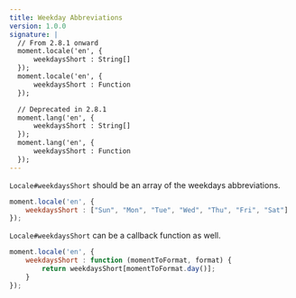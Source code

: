 ```yaml
---
title: Weekday Abbreviations
version: 1.0.0
signature: |
  // From 2.8.1 onward
  moment.locale('en', {
      weekdaysShort : String[]
  });
  moment.locale('en', {
      weekdaysShort : Function
  });

  // Deprecated in 2.8.1
  moment.lang('en', {
      weekdaysShort : String[]
  });
  moment.lang('en', {
      weekdaysShort : Function
  });
---
```



`Locale#weekdaysShort` should be an array of the weekdays abbreviations.

```javascript
moment.locale('en', {
    weekdaysShort : ["Sun", "Mon", "Tue", "Wed", "Thu", "Fri", "Sat"]
});
```

`Locale#weekdaysShort` can be a callback function as well.

```javascript
moment.locale('en', {
    weekdaysShort : function (momentToFormat, format) {
        return weekdaysShort[momentToFormat.day()];
    }
});
```
